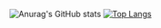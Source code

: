 ![Anurag's GitHub stats](https://github-readme-stats.vercel.app/api?username=talls2&show_icons=true&theme=tokyonight&include_all_commits=true&count_private=true)
[![Top Langs](https://github-readme-stats.vercel.app/api/top-langs/?username=talls2)](https://github.com/anuraghazra/github-readme-stats)

